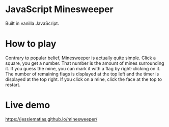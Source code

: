 # JavaScript Minesweeper

Built in vanilla JavaScript. 

# How to play

Contrary to popular belief, Minesweeper is actually quite simple. Click a square, you get a number. That number is the amount of mines surrounding it. If you guess the mine, you can mark it with a flag by right-clicking on it. The number of remaining flags is displayed at the top left and the timer is displayed at the top right. If you click on a mine, click the face at the top to restart. 

# Live demo

https://jessiematias.github.io/minesweeper/